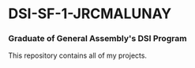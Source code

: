 # DSI-SF-1-JRCMALUNAY

### Graduate of General Assembly's DSI Program
This repository contains all of my projects.
